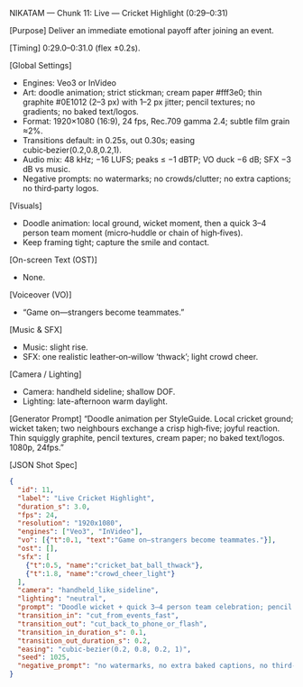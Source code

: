 NIKATAM — Chunk 11: Live — Cricket Highlight (0:29–0:31)

[Purpose]
Deliver an immediate emotional payoff after joining an event.

[Timing]
0:29.0–0:31.0 (flex ±0.2s).

[Global Settings]
- Engines: Veo3 or InVideo
- Art: doodle animation; strict stickman; cream paper #fff3e0; thin graphite #0E1012 (2–3 px) with 1–2 px jitter; pencil textures; no gradients; no baked text/logos.
- Format: 1920×1080 (16:9), 24 fps, Rec.709 gamma 2.4; subtle film grain ≈2%.
- Transitions default: in 0.25s, out 0.30s; easing cubic‑bezier(0.2,0.8,0.2,1).
- Audio mix: 48 kHz; −16 LUFS; peaks ≤ −1 dBTP; VO duck −6 dB; SFX −3 dB vs music.
- Negative prompts: no watermarks; no crowds/clutter; no extra captions; no third‑party logos.

 
[Visuals]
 - Doodle animation: local ground, wicket moment, then a quick 3–4 person team moment (micro‑huddle or chain of high‑fives).
 - Keep framing tight; capture the smile and contact.

[On-screen Text (OST)]
- None.

[Voiceover (VO)]
- “Game on—strangers become teammates.”

[Music & SFX]
- Music: slight rise.
- SFX: one realistic leather‑on‑willow ‘thwack’; light crowd cheer.

[Camera / Lighting]
- Camera: handheld sideline; shallow DOF.
- Lighting: late-afternoon warm daylight.



[Generator Prompt]
“Doodle animation per StyleGuide. Local cricket ground; wicket taken; two neighbours exchange a crisp high‑five; joyful reaction. Thin squiggly graphite, pencil textures, cream paper; no baked text/logos. 1080p, 24fps.”

[JSON Shot Spec]
```json
{
  "id": 11,
  "label": "Live Cricket Highlight",
  "duration_s": 3.0,
  "fps": 24,
  "resolution": "1920x1080",
  "engines": ["Veo3", "InVideo"],
  "vo": [{"t":0.1, "text":"Game on—strangers become teammates."}],
  "ost": [],
  "sfx": [
    {"t":0.5, "name":"cricket_bat_ball_thwack"},
    {"t":1.8, "name":"crowd_cheer_light"}
  ],
  "camera": "handheld_like_sideline",
  "lighting": "neutral",
  "prompt": "Doodle wicket + quick 3–4 person team celebration; pencil textures; no baked text.",
  "transition_in": "cut_from_events_fast",
  "transition_out": "cut_back_to_phone_or_flash",
  "transition_in_duration_s": 0.1,
  "transition_out_duration_s": 0.2,
  "easing": "cubic-bezier(0.2, 0.8, 0.2, 1)",
  "seed": 1025,
  "negative_prompt": "no watermarks, no extra baked captions, no third-party logos"
}
```


